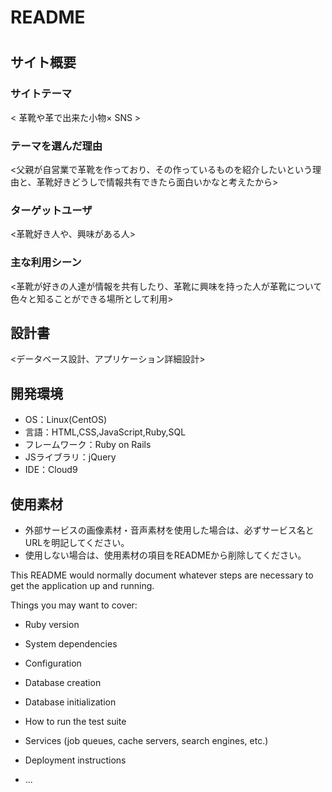 # README

# <Leathers>

## サイト概要
### サイトテーマ
< 革靴や革で出来た小物× SNS >

### テーマを選んだ理由
<父親が自営業で革靴を作っており、その作っているものを紹介したいという理由と、革靴好きどうしで情報共有できたら面白いかなと考えたから>

### ターゲットユーザ
<革靴好き人や、興味がある人>

### 主な利用シーン
<革靴が好きの人達が情報を共有したり、革靴に興味を持った人が革靴について色々と知ることができる場所として利用>

## 設計書
<データベース設計、アプリケーション詳細設計>

## 開発環境
- OS：Linux(CentOS)
- 言語：HTML,CSS,JavaScript,Ruby,SQL
- フレームワーク：Ruby on Rails
- JSライブラリ：jQuery
- IDE：Cloud9

## 使用素材
- 外部サービスの画像素材・音声素材を使用した場合は、必ずサービス名とURLを明記してください。
- 使用しない場合は、使用素材の項目をREADMEから削除してください。





This README would normally document whatever steps are necessary to get the
application up and running.

Things you may want to cover:

* Ruby version

* System dependencies

* Configuration

* Database creation

* Database initialization

* How to run the test suite

* Services (job queues, cache servers, search engines, etc.)

* Deployment instructions

* ...
